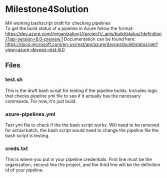 # Milestone4Solution
M4 working bashscript draft for checking pipelines
<br>
To get the build status of a pipeline in Azure follow the format: https://dev.azure.com/{organization}/{project}/_apis/build/status/{definition}?api-version=6.0-preview.1
Documentation can be found here: https://docs.microsoft.com/en-us/rest/api/azure/devops/build/status/get?view=azure-devops-rest-6.0

## Files
### test.sh
This is the draft bash script for testing if the pipeline builds. Includes logic that checks pipeline yml file to see if it actually has the necessary commands. For now, it's just build.

### azure-pipelines.yml
Test yml file to check if the the bash script works. Will need to be removed for actual batch, the bash script would need to change the pipeline file the bash script is testing. 

### creds.txt
This is where you put in your pipeline credentials. First line must be the organization, second line the project, and the third line will be the definition id of your pipeline.

